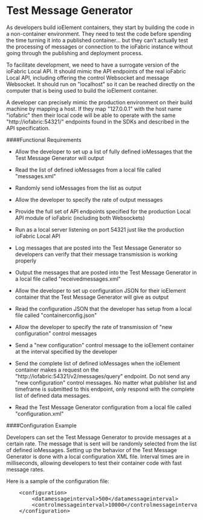 # Test Message Generator

As developers build ioElement containers, they start by building the code in a non-container environment. They need to test the code before spending the time turning it into a published container... but they can't actually test the processing of messages or connection to the ioFabric instance without going through the publishing and deployment process.

To facilitate development, we need to have a surrogate version of the ioFabric Local API. It should mimic the API endpoints of the real ioFabric Local API, including offering the control Websocket and message Websocket. It should run on "localhost" so it can be reached directly on the computer that is being used to build the ioElement container.

A developer can precisely mimic the production environment on their build machine by mapping a host. If they map "127.0.0.1" with the host name "iofabric" then their local code will be able to operate with the same "http://iofabric:54321/" endpoints found in the SDKs and described in the API specification.

####Functional Requirements

* Allow the developer to set up a list of fully defined ioMessages that the Test Message Generator will output

* Read the list of defined ioMessages from a local file called "messages.xml"

* Randomly send ioMessages from the list as output

* Allow the developer to specify the rate of output messages

* Provide the full set of API endpoints specified for the production Local API module of ioFabric (including both Websockets)

* Run as a local server listening on port 54321 just like the production ioFabric Local API

* Log messages that are posted into the Test Message Generator so developers can verify that their message transmission is working properly

* Output the messages that are posted into the Test Message Generator in a local file called "receivedmessages.xml"

* Allow the developer to set up configuration JSON for their ioElement container that the Test Message Generator will give as output

* Read the configuration JSON that the developer has setup from a local file called "containerconfig.json"

* Allow the developer to specify the rate of transmission of "new configuration" control messages

* Send a "new configuration" control message to the ioElement container at the interval specified by the developer

* Send the complete list of defined ioMessages when the ioElement container makes a request on the "http://iofabric:54321/v2/messages/query" endpoint. Do not send any "new configuration" control messages. No matter what publisher list and timeframe is submitted to this endpoint, only respond with the complete list of defined data messages.

* Read the Test Message Generator configuration from a local file called "configuration.xml"


####Configuration Example

Developers can set the Test Message Generator to provide messages at a certain rate. The message that is sent will be randomly selected from the list of defined ioMessages. Setting up the behavior of the Test Message Generator is done with a local configuration XML file. Interval times are in milliseconds, allowing developers to test their container code with fast message rates.

Here is a sample of the configuration file:

<pre>
	&lt;configuration&gt;
		&lt;datamessageinterval&gt;500&lt;/datamessageinterval&gt;
		&lt;controlmessageinterval&gt;10000&lt;/controlmessageinterval&gt;
	&lt;/configuration&gt;
</pre>


